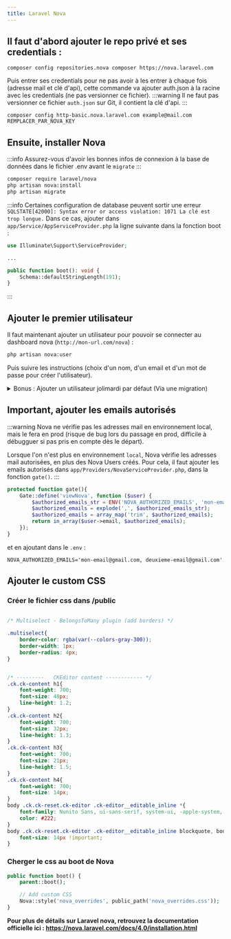 ```yaml
---
title: Laravel Nova
---
```


## Il faut d'abord ajouter le repo privé et ses credentials :
```
composer config repositories.nova composer https://nova.laravel.com
```

Puis entrer ses credentials pour ne pas avoir à les entrer à chaque fois (adresse mail et clé d'api), cette commande va ajouter auth.json à la racine avec les credentials (ne pas versionner ce fichier).
:::warning
Il ne faut pas versionner ce fichier `auth.json` sur Git, il contient la clé d'api.
:::
```
composer config http-basic.nova.laravel.com example@mail.com REMPLACER_PAR_NOVA_KEY
```

## Ensuite, installer Nova

:::info
Assurez-vous d'avoir les bonnes infos de connexion à la base de données dans le fichier .env avant le `migrate`
:::

```bash
composer require laravel/nova
php artisan nova:install
php artisan migrate
```
:::info
 Certaines configuration de database peuvent sortir une erreur `SQLSTATE[42000]: Syntax error or access violation: 1071 La clé est trop longue.` Dans ce cas, ajouter dans `app/Service/AppServiceProvider.php` la ligne suivante dans la fonction boot :
```php title="/app/Service/AppServiceProvider.php"
use Illuminate\Support\ServiceProvider;

...

public function boot(): void {
    Schema::defaultStringLength(191);
}
```
:::


## Ajouter le premier utilisateur

Il faut maintenant ajouter un utilisateur pour pouvoir se connecter au dashboard nova (`http://mon-url.com/nova`) :

```bash
php artisan nova:user
```
Puis suivre les instructions (choix d'un nom, d'un email et d'un mot de passe pour créer l'utilisateur).

<details>
<summary>Bonus : Ajouter un utilisateur jolimardi par défaut (Via une migration)</summary>

Ajouter dans `database/migrations`: 

```php title='2023_06_27_160507_add_nova_user_jolimardi.php'
<?php

use Illuminate\Database\Migrations\Migration;
use Illuminate\Database\Schema\Blueprint;
use Illuminate\Support\Facades\DB;
use Illuminate\Support\Facades\Schema;

return new class extends Migration {
    /**
     * Run the migrations.
     */
    public function up(): void {
        // Quelques valeurs pré-remplies
        DB::table('users')->insert([
            "name" => "Joli Mardi",
            "email" => "romain.cherot@gmail.com",
            "email_verified_at" => NULL,
            "password" => '$2y$10$flJKeNiiWe57txt1eCk9deNCwQ4xShzf85kquM.1oqS5j.TcRstf2',
            "remember_token" => NULL,
            "created_at" => "2023-06-24 16:09:35",
            "updated_at" => "2023-06-24 16:11:03",
        ]);
    }

    /**
     * Reverse the migrations.
     */
    public function down(): void {
        DB::table('users')->where('email', 'romain.cherot@gmail.com')->delete();
    }
};
```
</details>


## Important, ajouter les emails autorisés

:::warning
Nova ne vérifie pas les adresses mail en environnement local, mais le fera en prod (risque de bug lors du passage en prod, difficile à débugguer si pas pris en compte dès le départ).

Lorsque l'on n'est plus en environnement `local`, Nova vérifie les adresses mail autorisées, en plus des Nova Users créés. Pour cela, il faut ajouter les emails autorisés dans `app/Providers/NovaServiceProvider.php`, dans la fonction `gate()`.
:::

```php title="/app/Service/NovaServiceProvider.php"
protected function gate(){
    Gate::define('viewNova', function ($user) {
        $authorized_emails_str = ENV('NOVA_AUTHORIZED_EMAILS', 'mon-email@gmail.com, deuxieme-email@gmail.com');
        $authorized_emails = explode(',', $authorized_emails_str);
        $authorized_emails = array_map('trim', $authorized_emails);
        return in_array($user->email, $authorized_emails);
    });
}
```
et en ajoutant dans le `.env` :
``` title="/.env"
NOVA_AUTHORIZED_EMAILS='mon-email@gmail.com, deuxieme-email@gmail.com'
```

## Ajouter le custom CSS

### Créer le fichier css dans /public
```css title="/public/nova_overrides.css"

/* Multiselect - BelongsToMany plugin (add borders) */

.multiselect{
    border-color: rgba(var(--colors-gray-300));
    border-width: 1px;
    border-radius: 4px;
}


/* ---------   CKEditor content ------------ */
.ck.ck-content h1{
    font-weight: 700;
    font-size: 48px;
    line-height: 1.2;
}
.ck.ck-content h2{
    font-weight: 700;
    font-size: 32px;
    line-height: 1.3;
}
.ck.ck-content h3{
    font-weight: 700;
    font-size: 21px;
    line-height: 1.5;
}
.ck.ck-content h4{
    font-weight: 700;
    font-size: 14px;
}
body .ck.ck-reset.ck-editor .ck-editor__editable_inline *{
    font-family: Nunito Sans, ui-sans-serif, system-ui, -apple-system, BlinkMacSystemFont, Segoe UI, Roboto, Helvetica Neue, Arial, Noto Sans, sans-serif, Apple Color Emoji, Segoe UI Emoji, Segoe UI Symbol, Noto Color Emoji;
    color: #222;
}
body .ck.ck-reset.ck-editor .ck-editor__editable_inline blockquote, body .ck.ck-reset.ck-editor .ck-editor__editable_inline li, body .ck.ck-reset.ck-editor .ck-editor__editable_inline ol, body .ck.ck-reset.ck-editor .ck-editor__editable_inline p, body .ck.ck-reset.ck-editor .ck-editor__editable_inline ul{
    font-size: 14px !important;
}
```

### Cherger le css au boot de Nova
```php title="/app/Service/NovaServiceProvider.php"
public function boot() {
    parent::boot();

    // Add custom CSS
    Nova::style('nova_overrides', public_path('nova_overrides.css'));
}
```


**Pour plus de détails sur Laravel nova, retrouvez la documentation officielle ici : https://nova.laravel.com/docs/4.0/installation.html**


